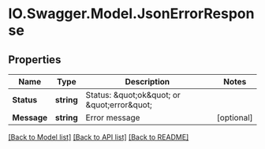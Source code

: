 # IO.Swagger.Model.JsonErrorResponse
## Properties

Name | Type | Description | Notes
------------ | ------------- | ------------- | -------------
**Status** | **string** | Status: \&quot;ok\&quot; or \&quot;error\&quot; | 
**Message** | **string** | Error message | [optional] 

[[Back to Model list]](../README.md#documentation-for-models) [[Back to API list]](../README.md#documentation-for-api-endpoints) [[Back to README]](../README.md)

